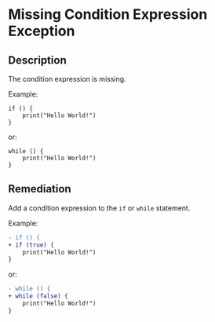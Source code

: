 # Missing Condition Expression Exception

## Description

The condition expression is missing.

Example:

```step
if () {
	print("Hello World!")
}
```

or:

```step
while () {
	print("Hello World!")
}
```

## Remediation

Add a condition expression to the `if` or `while` statement.

Example:

```diff
- if () {
+ if (true) {
	print("Hello World!")
}
```

or:

```diff
- while () {
+ while (false) {
	print("Hello World!")
}
```
